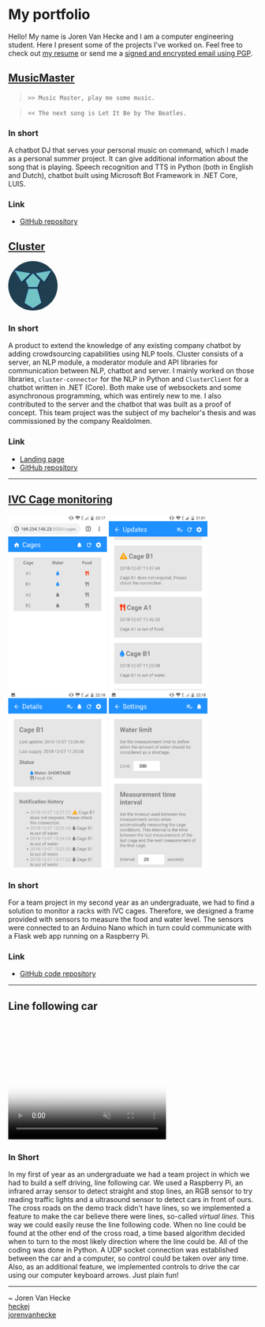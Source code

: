 <script src="https://kit.fontawesome.com/9876e57033.js" crossorigin="anonymous"></script>

# My portfolio

Hello! My name is Joren Van Hecke and I am a computer engineering student. Here I present some of the projects I've worked on.
Feel free to check out [my resume](Van_Hecke_Joren_resume_20210611.pdf) or send me a [signed and encrypted email using PGP](static/JorenVanHecke_public.asc).

## [MusicMaster](https://github.com/heckej/Music-master)

> `>> Music Master, play me some music.`

> `<< The next song is Let It Be by The Beatles.`

### In short

A chatbot DJ that serves your personal music on command, which I made as a personal summer project. It can give additional information about the song that is playing. Speech recognition and TTS in Python (both in English and Dutch), chatbot built using Microsoft Bot Framework in .NET Core, LUIS.

### Link

- <i class="fab fa-github"></i> [GitHub repository](https://github.com/heckej/Music-master)

## [Cluster](https://heckej.github.io/P-O-Entrepreneurship-Team-A-ClusterConnector/)

<img src="cluster.png" height="100px" style="border-radius: 50%;" />

### In short

A product to extend the knowledge of any existing company chatbot by adding crowdsourcing capabilities using NLP tools. Cluster consists of a server, an NLP module, a moderator module and API libraries for communication between NLP, chatbot and server. I mainly worked on those libraries, `cluster-connector` for the NLP in Python and `ClusterClient` for a chatbot written in .NET (Core). Both make use of websockets and some asynchronous programming, which was entirely new to me. I also contributed to the server and the chatbot that was built as a proof of concept. This team project was the subject of my bachelor's thesis and was commissioned by the company Realdolmen.

### Link

- <i class="fab fa-black-tie"></i> [Landing page](https://heckej.github.io/P-O-Entrepreneurship-Team-A-ClusterConnector/)
- <i class="fab fa-github"></i> [GitHub repository](https://github.com/heckej/P-O-Entrepreneurship-Team-A-code)

* * *

## [IVC Cage monitoring](https://github.com/heckej/IVC-Monitoring)

<p float="left">
  <a href="ivc_app/webapp_1.png"><img src="ivc_app/webapp_1.png" width="200" /></a>
  <a href="ivc_app/webapp_2.png"><img src="ivc_app/webapp_2.png" width="200" /></a>
  <a href="ivc_app/webapp_3.png"><img src="ivc_app/webapp_3.png" width="200" /></a>
  <a href="ivc_app/webapp_4.png"><img src="ivc_app/webapp_4.png" width="200" /></a>
</p>

### In short

For a team project in my second year as an undergraduate, we had to find a solution
to monitor a racks with IVC cages. Therefore, we designed a frame provided with
sensors to measure the food and water level. The sensors were connected to an
Arduino Nano which in turn could communicate with a Flask web app running on a
Raspberry Pi.

### Link

- <i class="fab fa-github"></i> [GitHub code repository](https://github.com/heckej/IVC-Monitoring)

* * *

## Line following car

<video controls="true" muted poster="po2_linefollower.jpg" height="240" width="320">
  <source src="po2_linefollower.mp4" type="video/mp4" />
</video>

### In Short

In my first of year as an undergraduate we had a team project in which we had
to build a self driving, line following car. We used a Raspberry Pi, an infrared
array sensor to detect straight and stop lines, an RGB sensor to try reading traffic lights and
a ultrasound sensor to detect cars in front of ours. The cross roads on the
demo track didn't have lines, so we implemented a feature to make the car believe
there were lines, so-called  _virtual lines_. This way we could easily reuse the
line following code. When no line could be found at the
other end of the cross road, a time based algorithm decided when to turn to the
most likely direction where the line could be. All of the coding was done in Python.
A UDP socket connection was established between the car and a computer, so
control could be taken over any time. Also, as an additional feature, we implemented
controls to drive the car using our computer keyboard arrows. Just plain fun!

* * *
~ Joren Van Hecke  
<i class="fab fa-github"></i> [heckej](https://github.com/heckej/)  
<i class="fab fa-linkedin"></i> [jorenvanhecke](https://www.linkedin.com/in/jorenvanhecke/)
